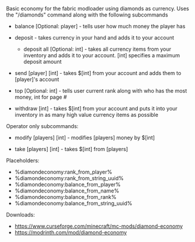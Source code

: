Basic economy for the fabric modloader using diamonds as currency. Uses the "/diamonds" command along with the following subcommands

- balance [Optional: player] - tells user how much money the player has

- deposit - takes currency in your hand and adds it to your account
  - deposit all [Optional: int] - takes all currency items from your inventory and adds it to your account. [int] specifies a maximum deposit amount

- send [player] [int] - takes $[int] from your account and adds them to [player]'s account

- top [Optional: int] - tells user current rank along with who has the most money, int for page #

- withdraw [int] - takes $[int] from your account and puts it into your inventory in as many high value currency items as possible
 

Operator only subcommands:

- modify [players] [int] - modifies [players] money by $[int]

- take [players] [int] - takes $[int] from [players]


Placeholders:
- %diamondeconomy:rank_from_player%
- %diamondeconomy:rank_from_string_uuid%
- %diamondeconomy:balance_from_player%
- %diamondeconomy:balance_from_name%
- %diamondeconomy:balance_from_rank%
- %diamondeconomy:balance_from_string_uuid%


Downloads:
- https://www.curseforge.com/minecraft/mc-mods/diamond-economy
- https://modrinth.com/mod/diamond-economy
